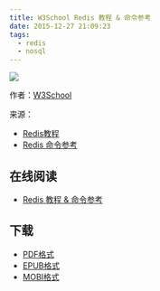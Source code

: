 ```yaml
---
title: W3School Redis 教程 & 命令参考
date: 2015-12-27 21:09:23
tags:
  - redis
  - nosql
---
```


![](https://ek8whxe.cloudimg.io/s/width/226/https://www.gitbook.com/cover/book/wizardforcel/w3school-redis.jpg)

作者：[W3School](http://www.w3cschool.cc)

来源：

* [Redis教程](http://www.w3cschool.cc/redis/redis-tutorial.html)
* [Redis 命令参考](http://redisdoc.com/)

<!--more-->

## 在线阅读 ##

* [Redis 教程 & 命令参考](https://www.gitbook.com/book/wizardforcel/w3school-redis/details)

## 下载 ##

* [PDF格式](https://www.gitbook.com/download/pdf/book/wizardforcel/w3school-redis)
* [EPUB格式](https://www.gitbook.com/download/epub/book/wizardforcel/w3school-redis)
* [MOBI格式](https://www.gitbook.com/download/mobi/book/wizardforcel/w3school-redis)